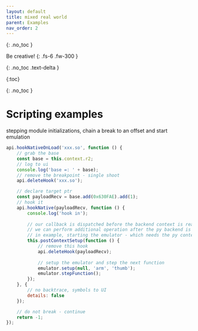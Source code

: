 ```yaml
---
layout: default
title: mixed real world
parent: Examples
nav_order: 2
---
```



{: .no_toc }


Be creative!
{: .fs-6 .fw-300 }

{: .no_toc .text-delta }

{:toc}

{: .no_toc }


# Scripting examples

stepping module initializations, chain a break to an offset and start emulation
```javascript
api.hookNativeOnLoad('xxx.so', function () {
    // grab the base
    const base = this.context.r2;
    // log to ui
    console.log('base =: ' + base);
    // remove the breakpoint - single shoot
    api.deleteHook('xxx.so');

    // declare target ptr
    const payloadRecv = base.add(0x630FAE).add(1);
    // hook it
    api.hookNative(payloadRecv, function () {
        console.log('hook in');
        
        // our callback is dispatched before the backend context is ready
        // we can perform additional operation after the py backend is in place
        // in example, starting the emulator - which needs the py context
        this.postContextSetup(function () {
            // remove this hook
            api.deleteHook(payloadRecv);
            
            // setup the emulator and step the next function
            emulator.setup(null, 'arm', 'thumb');
            emulator.stepFunction();
        });
    }, {
        // no backtrace, symbols to UI
        details: false
    });

    // do not break - continue
    return -1;
});
```